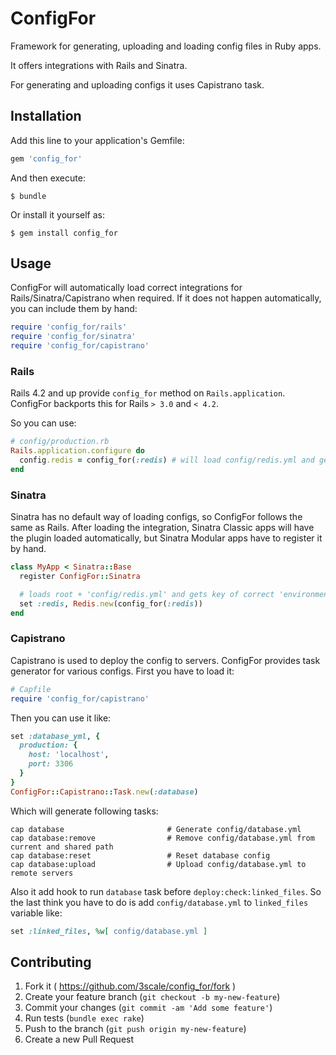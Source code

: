 # ConfigFor

Framework for generating, uploading and loading config files in Ruby apps.

It offers integrations with Rails and Sinatra.

For generating and uploading configs it uses Capistrano task.

## Installation

Add this line to your application's Gemfile:

```ruby
gem 'config_for'
```

And then execute:

    $ bundle

Or install it yourself as:

    $ gem install config_for

## Usage

ConfigFor will automatically load correct integrations for Rails/Sinatra/Capistrano
 when required. If it does not happen automatically, you can include them by hand:

```ruby
require 'config_for/rails'
require 'config_for/sinatra'
require 'config_for/capistrano'
```

### Rails

Rails 4.2 and up provide `config_for` method on `Rails.application`.
ConfigFor backports this for Rails `> 3.0` and `< 4.2`.

So you can use:

```ruby
# config/production.rb
Rails.application.configure do
  config.redis = config_for(:redis) # will load config/redis.yml and get key 'production'
end
```

### Sinatra

Sinatra has no default way of loading configs, so ConfigFor follows the same as Rails.
After loading the integration, Sinatra Classic apps will have the plugin loaded automatically,
but Sinatra Modular apps have to register it by hand.

```ruby
class MyApp < Sinatra::Base
  register ConfigFor::Sinatra

  # loads root + 'config/redis.yml' and gets key of correct 'environment'
  set :redis, Redis.new(config_for(:redis))
end
```

### Capistrano

Capistrano is used to deploy the config to servers. ConfigFor provides task generator
for various configs. First you have to load it:

```ruby
# Capfile
require 'config_for/capistrano'
```

Then you can use it like:

```ruby
set :database_yml, {
  production: {
    host: 'localhost',
    port: 3306
  }
}
ConfigFor::Capistrano::Task.new(:database)
```

Which will generate following tasks:

```shell
cap database                       # Generate config/database.yml
cap database:remove                # Remove config/database.yml from current and shared path
cap database:reset                 # Reset database config
cap database:upload                # Upload config/database.yml to remote servers
```

Also it add hook to run `database` task before `deploy:check:linked_files`.
So the last think you have to do is add `config/database.yml` to `linked_files` variable like:

```ruby
set :linked_files, %w[ config/database.yml ]
```

## Contributing

1. Fork it ( https://github.com/3scale/config_for/fork )
2. Create your feature branch (`git checkout -b my-new-feature`)
3. Commit your changes (`git commit -am 'Add some feature'`)
3. Run tests (`bundle exec rake`)
4. Push to the branch (`git push origin my-new-feature`)
5. Create a new Pull Request
